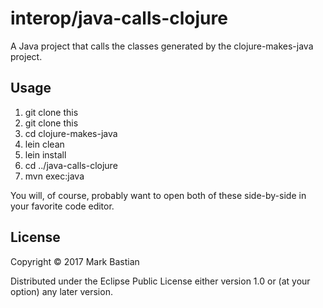 # interop/java-calls-clojure

A Java project that calls the classes generated by the clojure-makes-java project.

## Usage

 1. git clone this
 1. git clone this
 1. cd clojure-makes-java
 1. lein clean
 1. lein install
 1. cd ../java-calls-clojure
 1. mvn exec:java

You will, of course, probably want to open both of these side-by-side in your
favorite code editor.

## License

Copyright © 2017 Mark Bastian

Distributed under the Eclipse Public License either version 1.0 or (at
your option) any later version.
